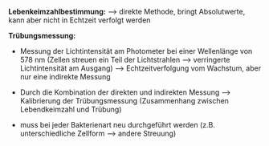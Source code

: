 **Lebenkeimzahlbestimmung:**
--> direkte Methode, bringt Absolutwerte, kann aber nicht in Echtzeit verfolgt werden 

**Trübungsmessung:**
- Messung der Lichtintensität am Photometer bei einer Wellenlänge von 578 nm (Zellen streuen ein Teil der Lichtstrahlen --> verringerte Lichtintensität am Ausgang)
--> Echtzeitverfolgung vom Wachstum, aber nur eine indirekte Messung


- Durch die Kombination der direkten und indirekten Messung --> Kalibrierung der Trübungsmessung (Zusammenhang zwischen Lebendkeimzahl und Trübung)
- muss bei jeder Bakterienart neu durchgeführt werden (z.B. unterschiedliche Zellform --> andere Streuung)
